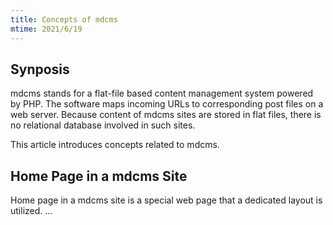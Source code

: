 ```yaml
---
title: Concepts of mdcms
mtime: 2021/6/19
---
```


## Synposis

mdcms stands for a flat-file based content management system powered by PHP. The software maps incoming URLs to corresponding post files on a web server. Because content of mdcms sites are stored in flat files, there is no relational database involved in such sites.

This article introduces concepts related to mdcms.

## Home Page in a mdcms Site

Home page in a mdcms site is a special web page that a dedicated layout is utilized. ...
